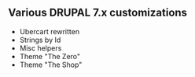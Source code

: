 ## Various DRUPAL 7.x customizations

- Ubercart rewritten
- Strings by Id
- Misc helpers
- Theme "The Zero"
- Theme "The Shop"


